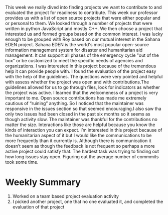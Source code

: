 
This week we really dived into finding projects we want to contribute to and evaluated the project for readiness to contribute. This week our professor provides us with a list of open source projects that were either popular and or personal to them. We looked through a number of projects that were written in python JavaScript and mostly C++. We then choose a project that interested us and formed groups based on the common interest. I was lucky enough to be grouped with Roy based on our mutual interest in the Sahana EDEN project. Sahana EDEN is the world's most popular open-source information management system for disaster and humanitarian aid management. It can support all phases of the emergency cycle "out of the box" or be customized to meet the specific needs of agencies and organizations. I was interested in this project because of the tremendous help it can provide people with. I found the evaluation of the project easy with the help of the guidelines. The questions were very pointed and helpful with assess whether the project was open and with contributions.The guidelines allowed for us to go through files, look for indicators as whether the project was active.
I learned that the welcomeness of a project is very important to me. Open source contributions has made me extremely cautious of “ruining” anything. So I noticed that the maintainer was responsive in the issues section so that seemed encouraging.I also saw tha only two issues had been closed in the past six months so it seems as though activity slow.  The maintainer was thankful for the contributions no matter the size. Interactions like those are helpful because you know the kinds of interaction you can  expect.
I’m interested in this project because of the humanitarian aspect of it but I would like the communications to be more frequently than it currently is. Although there is communication it doesn’t seem as though the feedback is not frequent so perhaps a more active project could satisfy that. The hardest task was trying to finding out how long issues stay open. Figuring out the average number of commmits took some time.

# Weekly Summary
1.  Worked on a team based project evaluation activity
2.  I picked another project, one that no one evaluated it, and completed the evaluation of that project


